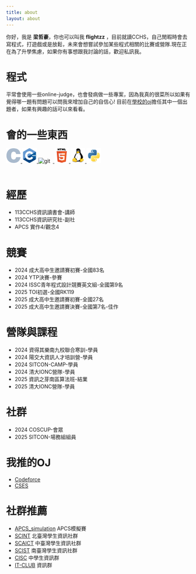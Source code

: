 ```yaml
---
title: about
layout: about
---
```

你好，我是 **梁哲豪**，你也可以叫我 **flightzz**  ，目前就讀CCHS，自己閒暇時會去寫程式，打遊戲或是放鬆，未來會想嘗試參加某些程式相關的比賽或營隊.現在正在為了升學焦慮，如果你有事想跟我討論的話，歡迎私訊我。

# 程式
平常會使用一些online-judge，也會發病做一些專案，因為我真的很菜所以如果有覺得哪一題有問題可以問我來增加自己的自信心!
目前在[學校的oj](https://judge.cchs.chc.edu.tw/)擔任其中一個出題者，如果有興趣的話可以來看看。
# 會的一些東西
<p align="left" style="display:inline">
  <a href="https://www.cprogramming.com/" target="_blank" rel="noreferrer">
    <img src="https://raw.githubusercontent.com/devicons/devicon/master/icons/c/c-original.svg" alt="c" width="40" height="40" style="display:inline-block;"/>
  </a>
  <a href="https://www.w3schools.com/cpp/" target="_blank" rel="noreferrer">
    <img src="https://raw.githubusercontent.com/devicons/devicon/master/icons/cplusplus/cplusplus-original.svg" alt="cplusplus" width="40" height="40" style="display:inline-block;"/>
  </a>
  <a href="https://git-scm.com/" target="_blank" rel="noreferrer">
    <img src="https://www.vectorlogo.zone/logos/git-scm/git-scm-icon.svg" alt="git" width="40" height="40" style="display:inline-block;"/>
  </a>
  <a href="https://www.w3.org/html/" target="_blank" rel="noreferrer">
    <img src="https://raw.githubusercontent.com/devicons/devicon/master/icons/html5/html5-original-wordmark.svg" alt="html5" width="40" height="40" style="display:inline-block;"/>
  </a>
  <a href="https://www.linux.org/" target="_blank" rel="noreferrer">
    <img src="https://raw.githubusercontent.com/devicons/devicon/master/icons/linux/linux-original.svg" alt="linux" width="40" height="40" style="display:inline-block;"/>
  </a>
  <a href="https://www.python.org" target="_blank" rel="noreferrer">
    <img src="https://raw.githubusercontent.com/devicons/devicon/master/icons/python/python-original.svg" alt="python" width="40" height="40" style="display:inline-block;"/>
  </a>
</p>

# 經歷
* 113CCHS資訊讀書會-講師
* 113CCHS資訊研究社-副社
* APCS 實作4/觀念4

# 競賽
* 2024 成大高中生邀請賽初賽-全國83名
* 2024 YTP決賽-參賽
* 2024 ISSC青年程式設計競賽英文組-全國第9名
* 2025 TOI初選-全國RK119
* 2025 成大高中生邀請賽初賽-全國27名
* 2025 成大高中生邀請賽決賽-全國第7名-佳作

# 營隊與課程
* 2024 資得其樂南九校聯合寒訓-學員
* 2024 陽交大資訊人才培訓營-學員
* 2024 SITCON-CAMP-學員
* 2024 清大IONC營隊-學員
* 2025 資訊之芽南區算法班-結業
* 2025 清大IONC營隊-學員

# 社群
* 2024 COSCUP-會眾
* 2025 SITCON-場務組組員

# 我推的OJ
* [Codeforce](https://codeforces.com/profile/flightzz)
* [CSES](https://cses.fi/problemset/user/224562/)

# 社群推薦
* [APCS_simulation](https://discord.gg/ghe48J7ypF) APCS模擬賽
* [SCINT](https://scint.org/) 北臺灣學生資訊社群
* [SCAICT](https://scaict.org/) 中臺灣學生資訊社群
* [SCIST](https://scist.org/) 南臺灣學生資訊社群
* [CISC](https://discord.gg/cisc) 中學生資訊群
* [IT-CLUB](https://github.com/HackerSir/ITClubAwesome) 資訊群
